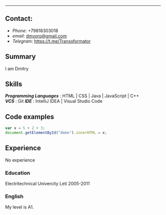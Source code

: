 
---

## Contact:
  - _Phone_: +79818303018
  - _email_: dmvoro@gmail.com
  - _Telegram_: https://t.me/Transsformator


## Summary
I am Dmitry

## Skills
***Programming Languages*** : HTML | CSS | Java | JavaScript | C++  
***VCS*** : Git
***IDE*** : IntelliJ IDEA | Visual Studio Code



## Code examples
```javascript
var x = 5 + 2 + 3;
document.getElementById("demo").innerHTML = x;
```
## Experience

No experience

### Education

Electritechnical Univercity Leti 2005-2011


### English
My level is A1.
